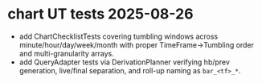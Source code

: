 # chart UT tests 2025-08-26
- add ChartChecklistTests covering tumbling windows across minute/hour/day/week/month with proper TimeFrame→Tumbling order and multi-granularity arrays.
- add QueryAdapter tests via DerivationPlanner verifying hb/prev generation, live/final separation, and roll-up naming as `bar_<tf>_*`.

